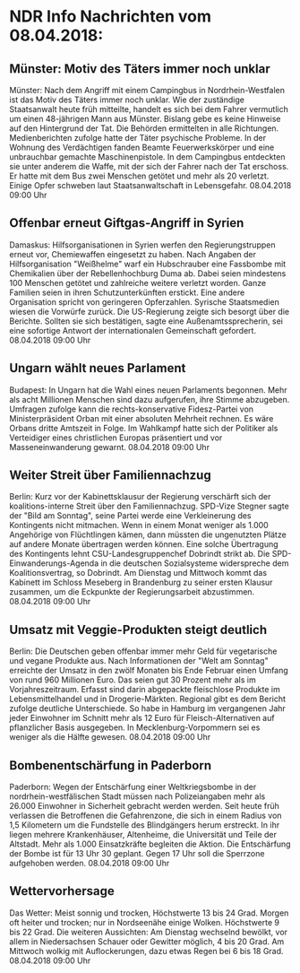 # NDR Info Nachrichten vom 08.04.2018:


## Münster: Motiv des Täters immer noch unklar
Münster:	Nach dem Angriff mit einem Campingbus in Nordrhein-Westfalen ist das Motiv des Täters immer noch unklar. Wie der zuständige Staatsanwalt heute früh mitteilte, handelt es sich bei dem Fahrer vermutlich um einen 48-jährigen Mann aus Münster. Bislang gebe es keine Hinweise auf den Hintergrund der Tat. Die Behörden ermittelten in alle Richtungen. Medienberichten zufolge hatte der Täter psychische Probleme. In der Wohnung des Verdächtigen fanden Beamte Feuerwerkskörper und eine unbrauchbar gemachte Maschinenpistole. In dem Campingbus entdeckten sie unter anderem die Waffe, mit der sich der Fahrer nach der Tat erschoss. Er hatte mit dem Bus zwei Menschen getötet und mehr als 20 verletzt. Einige Opfer schweben laut Staatsanwaltschaft in Lebensgefahr. 08.04.2018 09:00 Uhr 

## Offenbar erneut Giftgas-Angriff in Syrien
Damaskus:	Hilfsorganisationen in Syrien werfen den Regierungstruppen erneut vor, Chemiewaffen eingesetzt zu haben. Nach Angaben der Hilfsorganisation "Weißhelme" warf ein Hubschrauber eine Fassbombe mit Chemikalien über der Rebellenhochburg Duma ab. Dabei seien mindestens 100 Menschen getötet und zahlreiche weitere verletzt worden. Ganze Familien seien in ihren Schutzunterkünften erstickt. Eine andere Organisation spricht von geringeren Opferzahlen. Syrische Staatsmedien wiesen die Vorwürfe zurück. Die US-Regierung zeigte sich besorgt über die Berichte. Sollten sie sich bestätigen, sagte eine Außenamtssprecherin, sei eine sofortige Antwort der internationalen Gemeinschaft gefordert. 08.04.2018 09:00 Uhr 

## Ungarn wählt neues Parlament
Budapest: In Ungarn hat die Wahl eines neuen Parlaments begonnen. Mehr als acht Millionen Menschen sind dazu aufgerufen, ihre Stimme abzugeben. Umfragen zufolge kann die rechts-konservative Fidesz-Partei von Ministerpräsident Orban mit einer absoluten Mehrheit rechnen. Es wäre Orbans dritte Amtszeit in Folge. Im Wahlkampf hatte sich der Politiker als Verteidiger eines christlichen Europas präsentiert und vor Masseneinwanderung gewarnt. 08.04.2018 09:00 Uhr 

## Weiter Streit über Familiennachzug
Berlin: Kurz vor der Kabinettsklausur der Regierung verschärft sich der koalitions-interne Streit über den Familiennachzug. SPD-Vize Stegner sagte der "Bild am Sonntag", seine Partei werde eine Verkleinerung des Kontingents nicht mitmachen. Wenn in einem Monat weniger als 1.000 Angehörige von Flüchtlingen kämen, dann müssten die ungenutzten Plätze auf andere Monate übertragen werden können. Eine solche Übertragung des Kontingents lehnt CSU-Landesgruppenchef Dobrindt strikt ab. Die SPD-Einwanderungs-Agenda in die deutschen Sozialsysteme widerspreche dem Koalitionsvertrag, so Dobrindt. Am Dienstag und Mittwoch kommt das Kabinett im Schloss Meseberg in Brandenburg zu seiner ersten Klausur zusammen, um die Eckpunkte der Regierungsarbeit abzustimmen. 08.04.2018 09:00 Uhr 

## Umsatz mit Veggie-Produkten steigt deutlich
Berlin: Die Deutschen geben offenbar immer mehr Geld für vegetarische und vegane Produkte aus. Nach Informationen der "Welt am Sonntag" erreichte der Umsatz in den zwölf Monaten bis Ende Februar einen Umfang von rund 960 Millionen Euro. Das seien gut 30 Prozent mehr als im Vorjahreszeitraum. Erfasst sind darin abgepackte fleischlose Produkte im Lebensmittelhandel und in Drogerie-Märkten. Regional gibt es dem Bericht zufolge deutliche Unterschiede. So habe in Hamburg im vergangenen Jahr jeder Einwohner im Schnitt mehr als 12 Euro für Fleisch-Alternativen auf pflanzlicher Basis ausgegeben. In Mecklenburg-Vorpommern sei es weniger als die Hälfte gewesen. 08.04.2018 09:00 Uhr 

## Bombenentschärfung in Paderborn
Paderborn:	Wegen der Entschärfung einer Weltkriegsbombe in der nordrhein-westfälischen Stadt müssen nach Polizeiangaben mehr als 26.000 Einwohner in Sicherheit gebracht werden werden. Seit heute früh verlassen die Betroffenen die Gefahrenzone, die sich in einem Radius von 1,5 Kilometern um die Fundstelle des Blindgängers herum erstreckt. In ihr liegen mehrere Krankenhäuser, Altenheime, die Universität und Teile der Altstadt. Mehr als 1.000 Einsatzkräfte begleiten die Aktion. Die Entschärfung der Bombe ist für 13 Uhr 30 geplant. Gegen 17 Uhr soll die Sperrzone aufgehoben werden. 08.04.2018 09:00 Uhr 

## Wettervorhersage
Das Wetter: Meist sonnig und trocken, Höchstwerte 13 bis 24 Grad. Morgen oft heiter und trocken; nur in Nordseenähe einige Wolken. Höchstwerte 9 bis 22 Grad. Die weiteren Aussichten: Am Dienstag wechselnd bewölkt, vor allem in Niedersachsen Schauer oder Gewitter möglich, 4 bis 20 Grad. Am Mittwoch wolkig mit Auflockerungen, dazu etwas Regen bei 6 bis 18 Grad. 08.04.2018 09:00 Uhr 
